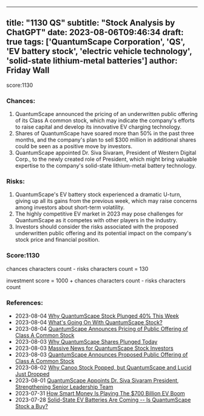 
---
title: "1130 QS"
subtitle: "Stock Analysis by ChatGPT"
date: 2023-08-06T09:46:34
draft: true
tags: ['QuantumScape Corporation', 'QS', 'EV battery stock', 'electric vehicle technology', 'solid-state lithium-metal batteries']
author: Friday Wall
---

score:1130
### Chances:
1. QuantumScape announced the pricing of an underwritten public offering of its Class A common stock, which may indicate the company's efforts to raise capital and develop its innovative EV charging technology.
2. Shares of QuantumScape have soared more than 50% in the past three months, and the company's plan to sell $300 million in additional shares could be seen as a positive move by investors.
3. QuantumScape appointed Dr. Siva Sivaram, President of Western Digital Corp., to the newly created role of President, which might bring valuable expertise to the company's solid-state lithium-metal battery technology.
### Risks:
1. QuantumScape's EV battery stock experienced a dramatic U-turn, giving up all its gains from the previous week, which may raise concerns among investors about short-term volatility.
2. The highly competitive EV market in 2023 may pose challenges for QuantumScape as it competes with other players in the industry.
3. Investors should consider the risks associated with the proposed underwritten public offering and its potential impact on the company's stock price and financial position.
### Score:1130
chances characters count - risks characters count = 130

investment score = 1000 + chances characters count - risks characters count
### References:
- 2023-08-04 [Why QuantumScape Stock Plunged 40% This Week](https://finance.yahoo.com/m/765d87b8-187a-345a-a483-0743a7ce8396/why-quantumscape-stock.html?.tsrc=rss)
- 2023-08-04 [What's Going On With QuantumScape Stock?](https://finance.yahoo.com/m/f29a9fc7-021f-3e02-9a27-b9d44adc0122/what%27s-going-on-with.html?.tsrc=rss)
- 2023-08-04 [QuantumScape Announces Pricing of Public Offering of Class A Common Stock](https://finance.yahoo.com/news/quantumscape-announces-pricing-public-offering-002500809.html?.tsrc=rss)
- 2023-08-03 [Why QuantumScape Shares Plunged Today](https://finance.yahoo.com/m/1c8d2fd4-fc40-310c-a7fc-75029c952325/why-quantumscape-shares.html?.tsrc=rss)
- 2023-08-03 [Massive News for QuantumScape Stock Investors](https://finance.yahoo.com/m/9881d148-4e5b-37af-b2e9-05efedb81c12/massive-news-for-quantumscape.html?.tsrc=rss)
- 2023-08-03 [QuantumScape Announces Proposed Public Offering of Class A Common Stock](https://finance.yahoo.com/news/quantumscape-announces-proposed-public-offering-200500821.html?.tsrc=rss)
- 2023-08-02 [Why Canoo Stock Popped, but QuantumScape and Lucid Just Dropped](https://finance.yahoo.com/m/f6f6fea7-831c-321b-9a40-7e9e758ad1e1/why-canoo-stock-popped%2C-but.html?.tsrc=rss)
- 2023-08-01 [QuantumScape Appoints Dr. Siva Sivaram President, Strengthening Senior Leadership Team](https://finance.yahoo.com/news/quantumscape-appoints-dr-siva-sivaram-202500641.html?.tsrc=rss)
- 2023-07-31 [How Smart Money Is Playing The $700 Billion EV Boom](https://finance.yahoo.com/news/smart-money-playing-700-billion-000000699.html?.tsrc=rss)
- 2023-07-28 [Solid-State EV Batteries Are Coming -- Is QuantumScape Stock a Buy?](https://finance.yahoo.com/m/f93505ee-d8fa-361a-8c44-44981c8a040f/solid-state-ev-batteries-are.html?.tsrc=rss)


                